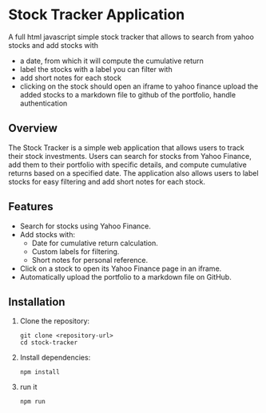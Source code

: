 # Stock Tracker Application

A full html javascript simple stock tracker that allows to search from yahoo stocks and add stocks with 
- a date, from which it will compute the cumulative return
- label the stocks with a label you can filter with
- add short notes for each stock
- clicking on the stock should open an iframe to yahoo finance
upload the added stocks to a markdown file to github of the portfolio, handle authentication

## Overview
The Stock Tracker is a simple web application that allows users to track their stock investments. Users can search for stocks from Yahoo Finance, add them to their portfolio with specific details, and compute cumulative returns based on a specified date. The application also allows users to label stocks for easy filtering and add short notes for each stock.

## Features
- Search for stocks using Yahoo Finance.
- Add stocks with:
  - Date for cumulative return calculation.
  - Custom labels for filtering.
  - Short notes for personal reference.
- Click on a stock to open its Yahoo Finance page in an iframe.
- Automatically upload the portfolio to a markdown file on GitHub.


## Installation
1. Clone the repository:
   ```
   git clone <repository-url>
   cd stock-tracker
   ```

2. Install dependencies:
   ```
   npm install
   ```
3. run it
   ```
   npm run
   ```